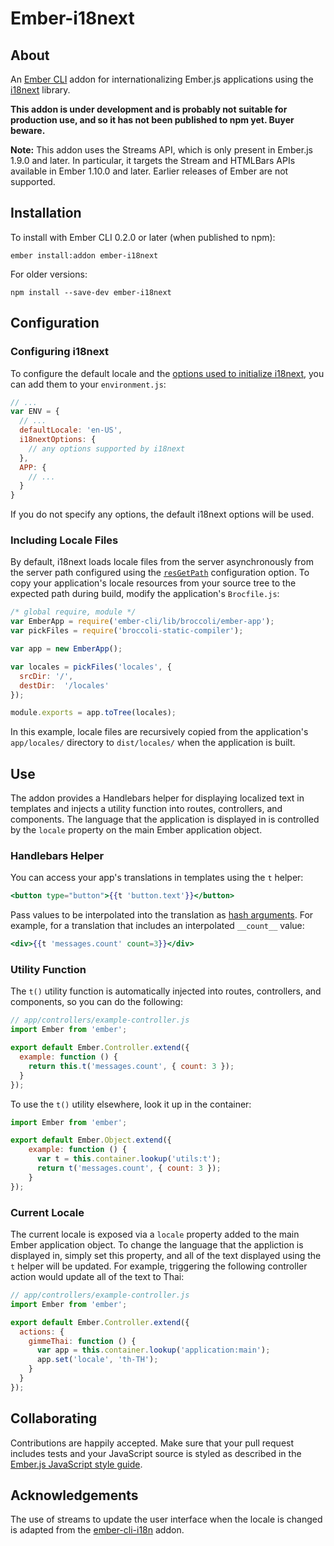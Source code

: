 # Ember-i18next

## About

An [Ember CLI](http://www.ember-cli.com/) addon for internationalizing Ember.js applications using the [i18next](http://i18next.com/) library.

**This addon is under development and is probably not suitable for production use, and so it has not been published to npm yet. Buyer beware.**

**Note:** This addon uses the Streams API, which is only present in Ember.js 1.9.0 and later. In particular, it targets the Stream and HTMLBars APIs available in Ember 1.10.0 and later. Earlier releases of Ember are not supported.

## Installation

To install with Ember CLI 0.2.0 or later (when published to npm):

```
ember install:addon ember-i18next
```

For older versions:

```
npm install --save-dev ember-i18next
```

## Configuration

### Configuring i18next

To configure the default locale and the [options used to initialize i18next](http://i18next.com/pages/doc_init.html), you can add them to your `environment.js`:

```javascript
// ...
var ENV = {
  // ...
  defaultLocale: 'en-US',
  i18nextOptions: {
    // any options supported by i18next
  },
  APP: {
    // ...
  }
}
```

If you do not specify any options, the default i18next options will be used.

### Including Locale Files

By default, i18next loads locale files from the server asynchronously from the server path configured using the [`resGetPath`](http://i18next.com/pages/doc_init.html#getresources) configuration option. To copy your application's locale resources from your source tree to the expected path during build, modify the application's `Brocfile.js`:

```javascript
/* global require, module */
var EmberApp = require('ember-cli/lib/broccoli/ember-app');
var pickFiles = require('broccoli-static-compiler');

var app = new EmberApp();

var locales = pickFiles('locales', {
  srcDir: '/',
  destDir:  '/locales'
});

module.exports = app.toTree(locales);
```

In this example, locale files are recursively copied from the application's `app/locales/` directory to `dist/locales/` when the application is built.

## Use

The addon provides a Handlebars helper for displaying localized text in templates and injects a utility function into routes, controllers, and components. The language that the application is displayed in is controlled by the `locale` property on the main Ember application object.

### Handlebars Helper

You can access your app's translations in templates using the `t` helper:

```handlebars
<button type="button">{{t 'button.text'}}</button>
```

Pass values to be interpolated into the translation as [hash arguments](http://handlebarsjs.com/expressions.html). For example, for a translation that includes an interpolated `__count__` value:

```handlebars
<div>{{t 'messages.count' count=3}}</div>
```

### Utility Function

The `t()` utility function is automatically injected into routes, controllers, and components, so you can do the following:

```javascript
// app/controllers/example-controller.js
import Ember from 'ember';

export default Ember.Controller.extend({
  example: function () {
    return this.t('messages.count', { count: 3 });
  }
});
```

To use the `t()` utility elsewhere, look it up in the container:

```javascript
import Ember from 'ember';

export default Ember.Object.extend({
	example: function () {
	  var t = this.container.lookup('utils:t');
	  return t('messages.count', { count: 3 });
	}
});
```

### Current Locale

The current locale is exposed via a `locale` property added to the main Ember application object. To change the language that the appliction is displayed in, simply set this property, and all of the text displayed using the `t` helper will be updated. For example, triggering the following controller action would update all of the text to Thai:

```javascript
// app/controllers/example-controller.js
import Ember from 'ember';

export default Ember.Controller.extend({
  actions: {
    gimmeThai: function () {
      var app = this.container.lookup('application:main');
      app.set('locale', 'th-TH');
    }
  }
});
```

## Collaborating

Contributions are happily accepted. Make sure that your pull request includes tests and your JavaScript source is styled as described in the [Ember.js JavaScript style guide](https://github.com/emberjs/ember.js/blob/master/STYLEGUIDE.md).

## Acknowledgements

The use of streams to update the user interface when the locale is changed is adapted from the [ember-cli-i18n](https://github.com/dockyard/ember-cli-i18n) addon.
